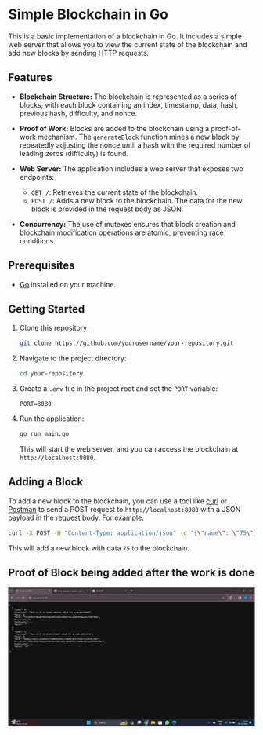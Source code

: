 
# Simple Blockchain in Go

This is a basic implementation of a blockchain in Go. It includes a simple web server that allows you to view the current state of the blockchain and add new blocks by sending HTTP requests.

## Features

- **Blockchain Structure:** The blockchain is represented as a series of blocks, with each block containing an index, timestamp, data, hash, previous hash, difficulty, and nonce.

- **Proof of Work:** Blocks are added to the blockchain using a proof-of-work mechanism. The `generateBlock` function mines a new block by repeatedly adjusting the nonce until a hash with the required number of leading zeros (difficulty) is found.

- **Web Server:** The application includes a web server that exposes two endpoints:
  - `GET /`: Retrieves the current state of the blockchain.
  - `POST /`: Adds a new block to the blockchain. The data for the new block is provided in the request body as JSON.

- **Concurrency:** The use of mutexes ensures that block creation and blockchain modification operations are atomic, preventing race conditions.

## Prerequisites

- [Go](https://golang.org/doc/install) installed on your machine.

## Getting Started

1. Clone this repository:

   ```bash
   git clone https://github.com/yourusername/your-repository.git
   ```

2. Navigate to the project directory:

   ```bash
   cd your-repository
   ```

3. Create a `.env` file in the project root and set the `PORT` variable:

   ```plaintext
   PORT=8080
   ```

4. Run the application:

   ```bash
   go run main.go
   ```

   This will start the web server, and you can access the blockchain at `http://localhost:8080`.

## Adding a Block

To add a new block to the blockchain, you can use a tool like [curl](https://curl.se/) or [Postman](https://www.postman.com/) to send a POST request to `http://localhost:8080` with a JSON payload in the request body. For example:

```bash
curl -X POST -H "Content-Type: application/json" -d "{\"name\": \"75\"}" http://localhost:8080
```

This will add a new block with data `75` to the blockchain.

## Proof of Block being added after the work is done
![Proof of Block being added after the work is done](https://github.com/sukruthi30/pow-golang/blob/master/Screenshot%20(69).png)
